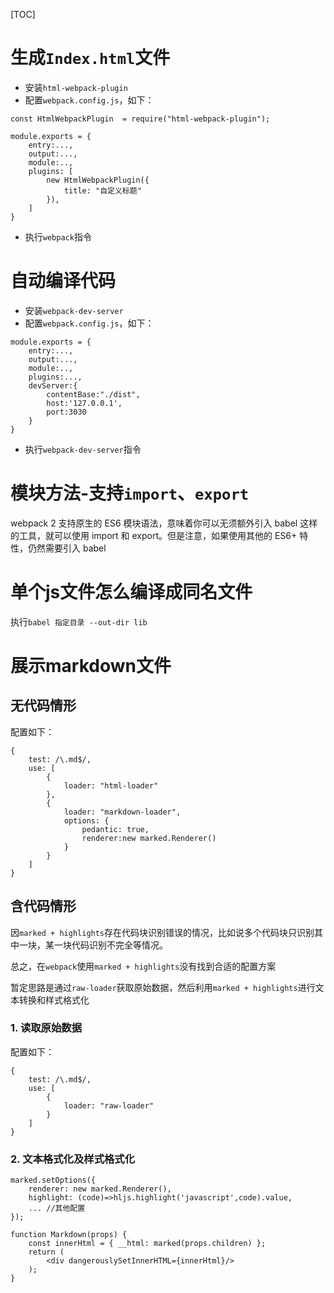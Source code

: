 [TOC]

# 生成`Index.html`文件
- 安装`html-webpack-plugin`
- 配置`webpack.config.js`，如下：
```
const HtmlWebpackPlugin  = require("html-webpack-plugin");

module.exports = {
    entry:...,
    output:...,
    module:..,
    plugins: [
        new HtmlWebpackPlugin({
            title: "自定义标题"
        }),
    ]
}
```
- 执行`webpack`指令

# 自动编译代码
- 安装`webpack-dev-server`
- 配置`webpack.config.js`，如下：
```
module.exports = {
    entry:...,
    output:...,
    module:..,
    plugins:...,
    devServer:{
        contentBase:"./dist",
        host:'127.0.0.1',
        port:3030
    }
}
```
- 执行`webpack-dev-server`指令

# 模块方法-支持`import`、`export`
webpack 2 支持原生的 ES6 模块语法，意味着你可以无须额外引入 babel 这样的工具，就可以使用 import 和 export。但是注意，如果使用其他的 ES6+ 特性，仍然需要引入 babel

# 单个js文件怎么编译成同名文件
执行`babel 指定目录 --out-dir lib`

# 展示markdown文件
## 无代码情形
配置如下：
```
{
    test: /\.md$/,
    use: [
        {
            loader: "html-loader"
        },
        {
            loader: "markdown-loader",
            options: {
                pedantic: true,
                renderer:new marked.Renderer()
            }
        }
    ]
}
```

## 含代码情形
因`marked + highlights`存在代码块识别错误的情况，比如说多个代码块只识别其中一块，某一块代码识别不完全等情况。

总之，在`webpack`使用`marked + highlights`没有找到合适的配置方案

暂定思路是通过`raw-loader`获取原始数据，然后利用`marked + highlights`进行文本转换和样式格式化

### 1. 读取原始数据
配置如下：
```
{
    test: /\.md$/,
    use: [
        {
            loader: "raw-loader"
        }
    ]
}
```

### 2. 文本格式化及样式格式化
```
marked.setOptions({
    renderer: new marked.Renderer(),
    highlight: (code)=>hljs.highlight('javascript',code).value,
    ... //其他配置
});

function Markdown(props) {
    const innerHtml = { __html: marked(props.children) };
    return (
        <div dangerouslySetInnerHTML={innerHtml}/>
    );
}
```
